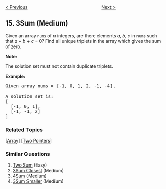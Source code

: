<!--|This file generated by command(leetcode description); DO NOT EDIT.    |-->
<!--+----------------------------------------------------------------------+-->
<!--|@author    openset <openset.wang@gmail.com>                           |-->
<!--|@link      https://github.com/openset                                 |-->
<!--|@home      https://github.com/openset/leetcode                        |-->
<!--+----------------------------------------------------------------------+-->

[< Previous](https://github.com/openset/leetcode/tree/master/problems/longest-common-prefix "Longest Common Prefix")
　　　　　　　　　　　　　　　　
[Next >](https://github.com/openset/leetcode/tree/master/problems/3sum-closest "3Sum Closest")

## 15. 3Sum (Medium)

<p>Given an array <code>nums</code> of <em>n</em> integers, are there elements <em>a</em>, <em>b</em>, <em>c</em> in <code>nums</code> such that <em>a</em> + <em>b</em> + <em>c</em> = 0? Find all unique triplets in the array which gives the sum of zero.</p>

<p><strong>Note:</strong></p>

<p>The solution set must not contain duplicate triplets.</p>

<p><strong>Example:</strong></p>

<pre>
Given array nums = [-1, 0, 1, 2, -1, -4],

A solution set is:
[
  [-1, 0, 1],
  [-1, -1, 2]
]
</pre>

### Related Topics
  [[Array](https://github.com/openset/leetcode/tree/master/tag/array/README.md)]
  [[Two Pointers](https://github.com/openset/leetcode/tree/master/tag/two-pointers/README.md)]

### Similar Questions
  1. [Two Sum](https://github.com/openset/leetcode/tree/master/problems/two-sum) (Easy)
  1. [3Sum Closest](https://github.com/openset/leetcode/tree/master/problems/3sum-closest) (Medium)
  1. [4Sum](https://github.com/openset/leetcode/tree/master/problems/4sum) (Medium)
  1. [3Sum Smaller](https://github.com/openset/leetcode/tree/master/problems/3sum-smaller) (Medium)
